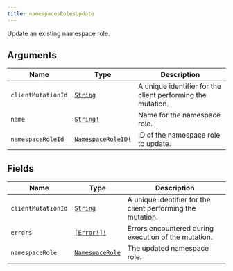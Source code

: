 ```yaml
---
title: namespacesRolesUpdate
---
```


Update an existing namespace role.

## Arguments

| Name | Type | Description |
|------|------|-------------|
| `clientMutationId` | [`String`](../scalar/string.md) | A unique identifier for the client performing the mutation. |
| `name` | [`String!`](../scalar/string.md) | Name for the namespace role. |
| `namespaceRoleId` | [`NamespaceRoleID!`](../scalar/namespaceroleid.md) | ID of the namespace role to update. |

## Fields

| Name | Type | Description |
|------|------|-------------|
| `clientMutationId` | [`String`](../scalar/string.md) | A unique identifier for the client performing the mutation. |
| `errors` | [`[Error!]!`](../union/error.md) | Errors encountered during execution of the mutation. |
| `namespaceRole` | [`NamespaceRole`](../object/namespacerole.md) | The updated namespace role. |
